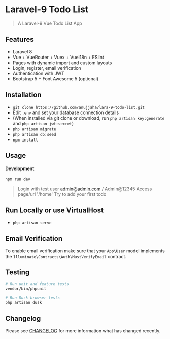 # Laravel-9 Todo List

> A Laravel-9 Vue Todo List App


## Features

- Laravel 8
- Vue + VueRouter + Vuex + VueI18n + ESlint
- Pages with dynamic import and custom layouts
- Login, register, email verification
- Authentication with JWT
- Bootstrap 5 + Font Awesome 5 (optional)

## Installation

- `git clone https://github.com/anujjaha/lara-9-todo-list.git`
- Edit `.env` and set your database connection details
- (When installed via git clone or download, run `php artisan key:generate` and `php artisan jwt:secret`)
- `php artisan migrate`
- `php artisan db:seed`
- `npm install`

## Usage

#### Development

```bash
npm run dev
```

> Login with test user admin@admin.com / Admin@12345
> Access page/url '/home' 
> Try to add your first todo

## Run Locally or use VirtualHost
- `php artisan serve`


## Email Verification

To enable email verification make sure that your `App\User` model implements the `Illuminate\Contracts\Auth\MustVerifyEmail` contract.

## Testing

```bash
# Run unit and feature tests
vendor/bin/phpunit

# Run Dusk browser tests
php artisan dusk
```

## Changelog

Please see [CHANGELOG](CHANGELOG.md) for more information what has changed recently.
